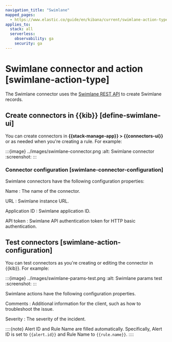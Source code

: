 ```yaml
---
navigation_title: "Swimlane"
mapped_pages:
  - https://www.elastic.co/guide/en/kibana/current/swimlane-action-type.html
applies_to:
  stack: all
  serverless:
    observability: ga
    security: ga
---
```


# Swimlane connector and action [swimlane-action-type]

The Swimlane connector uses the [Swimlane REST API](https://swimlane.com/knowledge-center/docs/developer-guide/rest-api/) to create Swimlane records.

## Create connectors in {{kib}} [define-swimlane-ui]

You can create connectors in **{{stack-manage-app}} > {{connectors-ui}}** or as needed when you're creating a rule. For example:

:::{image} ../images/swimlane-connector.png
:alt: Swimlane connector
:screenshot:
:::

### Connector configuration [swimlane-connector-configuration]

Swimlane connectors have the following configuration properties:

Name
:   The name of the connector.

URL
:   Swimlane instance URL.

Application ID
:   Swimlane application ID.

API token
:   Swimlane API authentication token for HTTP basic authentication.

## Test connectors [swimlane-action-configuration]

You can test connectors as you're creating or editing the connector in {{kib}}. For example:

:::{image} ../images/swimlane-params-test.png
:alt: Swimlane params test
:screenshot:
:::

Swimlane actions have the following configuration properties.

Comments
:   Additional information for the client, such as how to troubleshoot the issue.

Severity
:   The severity of the incident.

::::{note}
Alert ID and Rule Name are filled automatically. Specifically, Alert ID is set to `{{alert.id}}` and Rule Name to `{{rule.name}}`.
::::
